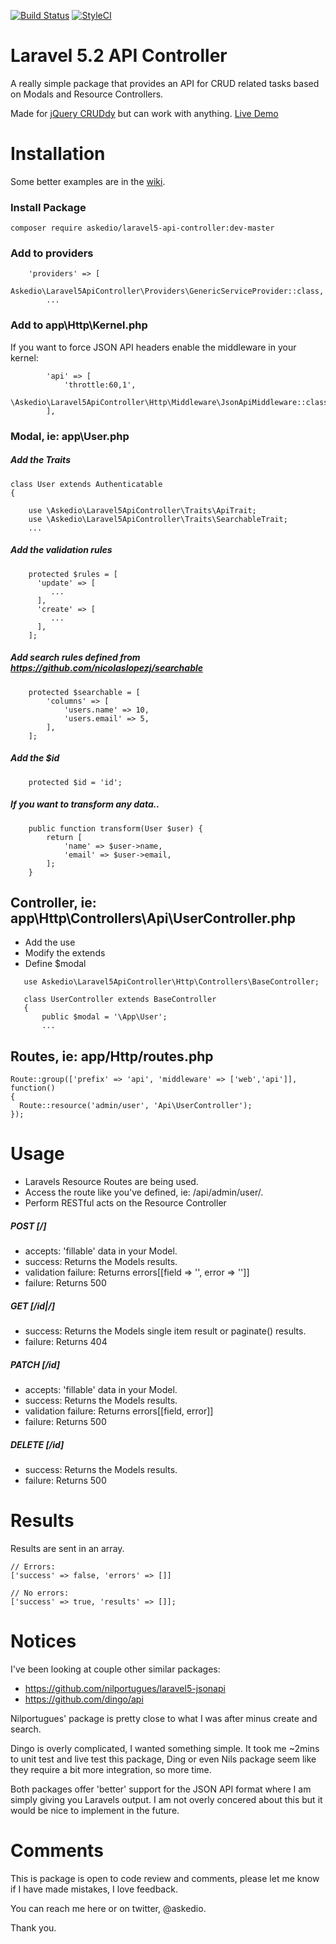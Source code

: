 [![Build Status](https://img.shields.io/travis/Askedio/Laravel5-API-Controller/master.svg?style=flat-square)](https://travis-ci.org/Askedio/Laravel5-API-Controller)
[![StyleCI](https://styleci.io/repos/52752552/shield)](https://styleci.io/repos/52752552)


# Laravel 5.2 API Controller
A really simple package that provides an API for CRUD related tasks based on Modals and Resource Controllers.

Made for [jQuery CRUDdy](https://github.com/Askedio/jQuery-Cruddy) but can work with anything. [Live Demo](https://cruddy.io/app/)


# Installation
Some better examples are in the [wiki](https://github.com/Askedio/Laravel5-API-Controller/wiki).

### Install Package
~~~
composer require askedio/laravel5-api-controller:dev-master
~~~
### Add to providers
~~~
    'providers' => [
        Askedio\Laravel5ApiController\Providers\GenericServiceProvider::class,
        ...
~~~
### Add to app\Http\Kernel.php
If you want to force JSON API headers enable the middleware in your kernel:
~~~
        'api' => [
            'throttle:60,1',
            \Askedio\Laravel5ApiController\Http\Middleware\JsonApiMiddleware::class,
        ],
~~~

### Modal, ie: app\User.php
##### Add the Traits
~~~
class User extends Authenticatable
{
   
    use \Askedio\Laravel5ApiController\Traits\ApiTrait;
    use \Askedio\Laravel5ApiController\Traits\SearchableTrait;
    ...
~~~
##### Add the validation rules
~~~
    protected $rules = [
      'update' => [
         ...
      ],
      'create' => [
         ...
      ],
    ];
~~~
##### Add search rules defined from https://github.com/nicolaslopezj/searchable 
~~~
    protected $searchable = [
        'columns' => [
            'users.name' => 10,
            'users.email' => 5,
        ],
    ];
~~~

##### Add the $id 
~~~
    protected $id = 'id';
~~~
##### If you want to transform any data..
~~~
    public function transform(User $user) {
        return [
            'name' => $user->name,
            'email' => $user->email,
        ];
    }
~~~


## Controller, ie: app\Http\Controllers\Api\UserController.php
* Add the use
* Modify the extends
* Define $modal
~~~
   use Askedio\Laravel5ApiController\Http\Controllers\BaseController;

   class UserController extends BaseController
   {
       public $modal = '\App\User';
       ...
~~~

## Routes, ie: app/Http/routes.php
~~~
Route::group(['prefix' => 'api', 'middleware' => ['web','api']], function()
{
  Route::resource('admin/user', 'Api\UserController');
});
~~~


# Usage
* Laravels Resource Routes are being used.
* Access the route like you've defined, ie: /api/admin/user/.
* Perform RESTful acts on the Resource Controller

##### POST [/]
* accepts: 'fillable' data in your Model.
* success: Returns the Models results.
* validation failure: Returns errors[[field => '', error => '']]
* failure: Returns 500

##### GET [/id|/]
* success: Returns the Models single item result or paginate() results.
* failure: Returns 404

##### PATCH [/id]
* accepts: 'fillable' data in your Model.
* success: Returns the Models results.
* validation failure: Returns errors[[field, error]]
* failure: Returns 500

##### DELETE [/id]
* success: Returns the Models results.
* failure: Returns 500

# Results
Results are sent in an array.
~~~
// Errors:
['success' => false, 'errors' => []]

// No errors:
['success' => true, 'results' => []];
~~~


# Notices
I've been looking at couple other similar packages:
* https://github.com/nilportugues/laravel5-jsonapi
* https://github.com/dingo/api

Nilportugues' package is pretty close to what I was after minus create and search. 

Dingo is overly complicated, I wanted something simple. It took me ~2mins to unit test and live test this package, Ding or even Nils package seem like they require a bit more integration, so more time.

Both packages offer 'better' support for the JSON API format where I am simply giving you Laravels output. I am not overly concered about this but it would be nice to implement in the future.

# Comments
This is package is open to code review and comments, please let me know if I have made mistakes, I love feedback.

You can reach me here or on twitter, @askedio.

Thank you.
